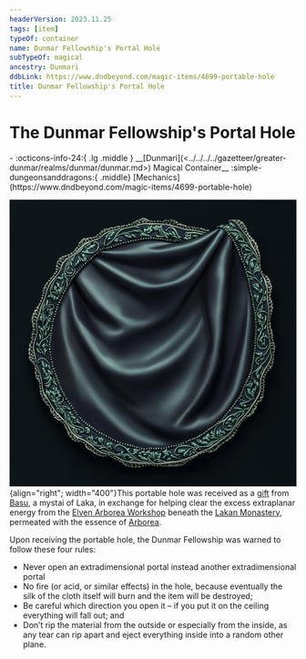 ```yaml
---
headerVersion: 2023.11.25
tags: [item]
typeOf: container
name: Dunmar Fellowship's Portal Hole
subTypeOf: magical
ancestry: Dunmari
ddbLink: https://www.dndbeyond.com/magic-items/4699-portable-hole
title: Dunmar Fellowship's Portal Hole
---
```

# The Dunmar Fellowship's Portal Hole
<div class="grid cards ext-narrow-margin ext-one-column" markdown>
- :octicons-info-24:{ .lg .middle } __[Dunmari](<../../../../gazetteer/greater-dunmar/realms/dunmar/dunmar.md>) Magical Container__  
    :simple-dungeonsanddragons:{ .middle} [Mechanics](https://www.dndbeyond.com/magic-items/4699-portable-hole) 
</div>


![Portable Hole Dunmar Fellowship](../../../../assets/portable-hole-dunmar-fellowship.jpg){align="right"; width="400"}This portable hole was received as a [gift](<../../session-notes/session-42-dufr.md>) from [Basu](<../../../../people/dunmari/basu.md>), a mystai of Laka, in exchange for helping clear the excess extraplanar energy from the [Elven Arborea Workshop](<../../../../gazetteer/greater-dunmar/dunmari-basin/elven-arborea-workshop.md>) beneath the [Lakan Monastery](<../../../../gazetteer/greater-dunmar/realms/dunmar/central-dunmar/tokra/lakan-monastery.md>), permeated with the essence of [Arborea](<../../../../cosmology/multiverse/spiritual-realms/other-realms/arborea.md>). 

Upon receiving the portable hole, the Dunmar Fellowship was warned to follow these four rules:
- Never open an extradimensional portal instead another extradimensional portal
- No fire (or acid, or similar effects) in the hole, because eventually the silk of the cloth itself will burn and the item will be destroyed; 
- Be careful which direction you open it – if you put it on the ceiling everything will fall out; and 
- Don’t rip the material from the outside or especially from the inside, as any tear can rip apart and eject everything inside into a random other plane. 

